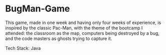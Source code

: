 # BugMan-Game

This game, made in one week and having only four weeks of experience, is inspired by the classic Pac-Man, with the theme of the bootcamp I attended: the classroom as the map, computers being destroyed by a bug, and the code masters as ghosts trying to capture it.

Tech Stack: Java
